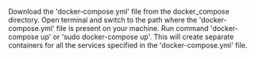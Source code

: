 Download the 'docker-compose.yml' file from the docker_compose directory. Open terminal and switch to the path where the 'docker-compose.yml' file is present on your machine. Run command 'docker-compose up' or 'sudo docker-compose up'. This will create separate containers for all the services specified in the 'docker-compose.yml' file.

